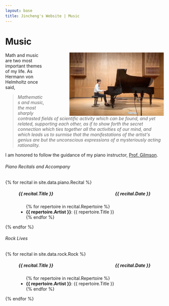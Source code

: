 ```yaml
---
layout: base
title: Jincheng's Website | Music
---
```


<div class="transparent">
<div class="container" markdown="1">

# Music

<img src="/users/jcyang/assets/images/photo6.png" style="float:right; width:300px; max-width:100%; padding-left: 80px">

Math and music are two most important themes of my life. As Hermann von Helmholtz once said, 

> *Mathematics and music, the most sharply contrasted fields of scientific activity which can be found, and yet related, supporting each other, as if to show forth the secret connection which ties together all the activities of our mind, and which leads us to surmise that the manifestations of the artist's genius are but the unconscious expressions of a mysteriously acting rationality.*

I am honored to follow the guidance of my piano instructor, [Prof. Gilmson](https://www.sophia-gilmson.com).

</div>
</div>

<div class="eggshell">
<div class="container" markdown="1">

###### Piano Recitals and Accompany

{% for recital in site.data.piano.Recital %}

<div style="margin-left: 3em; margin-right: 3em">

<h5 style="display: flex; justify-content: space-between">
<span>
	{{ recital.Title }}
</span>
<span>
	{{ recital.Date }}
</span>
</h5>

<ul>
{% for repertoire in recital.Repertoire %}
	<li> <b>{{ repertoire.Artist }}</b>: {{ repertoire.Title }} </li>
{% endfor %}
</ul>

</div>

{% endfor %}

</div>
</div>

<div class="aliceblue">
<div class="container" markdown="1">

###### Rock Lives

{% for recital in site.data.rock.Rock %}

<div style="margin-left: 3em; margin-right: 3em">

<h5 style="display: flex; justify-content: space-between">
<span>
	{{ recital.Title }}
</span>
<span>
	{{ recital.Date }}
</span>
</h5>

<ul>
{% for repertoire in recital.Repertoire %}
	<li> <b>{{ repertoire.Artist }}</b>: {{ repertoire.Title }} </li>
{% endfor %}
</ul>

</div>

{% endfor %}

</div>
</div>
